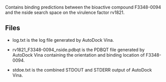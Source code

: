 Contains binding predictions between the bioactive compound F3348-0094 and the nside search space on the virulence factor rv1821.

## Files

- log.txt is the log file generated by AutoDock Vina.

- rv1821_F3348-0094_nside.pdbqt is the PDBQT file generated by AutoDock Vina containing the orientation and binding location of F3348-0094.

- stdoe.txt is the combined STDOUT and STDERR output of AutoDock Vina.

